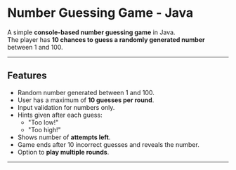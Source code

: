 # Number Guessing Game - Java

A simple **console-based number guessing game** in Java.  
The player has **10 chances to guess a randomly generated number** between 1 and 100.

---

## Features

- Random number generated between 1 and 100.
- User has a maximum of **10 guesses per round**.
- Input validation for numbers only.
- Hints given after each guess:
  - "Too low!"
  - "Too high!"
- Shows number of **attempts left**.
- Game ends after 10 incorrect guesses and reveals the number.
- Option to **play multiple rounds**.

---
